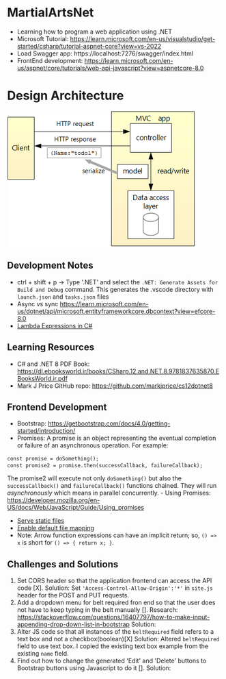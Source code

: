 # MartialArtsNet
- Learning how to program a web application using .NET
- Microsoft Tutorial: https://learn.microsoft.com/en-us/visualstudio/get-started/csharp/tutorial-aspnet-core?view=vs-2022
- Load Swagger app: https://localhost:7276/swagger/index.html
- FrontEnd development: https://learn.microsoft.com/en-us/aspnet/core/tutorials/web-api-javascript?view=aspnetcore-8.0 

# Design Architecture 
![MVC Pattern used in this .NET app](image.png)

## Development Notes
- ctrl + shift + p -> Type '.NET' and select the `.NET: Generate Assets for Build and Debug` command. This generates the .vscode directory with `launch.json` and `tasks.json` files
- Async vs sync https://learn.microsoft.com/en-us/dotnet/api/microsoft.entityframeworkcore.dbcontext?view=efcore-8.0
- [Lambda Expressions in C#](https://stackoverflow.com/questions/4829054/what-does-this-c-sharp-code-with-an-arrow-an-equal-sign-and-greater-than)

## Learning Resources
- C# and .NET 8 PDF Book: https://dl.ebooksworld.ir/books/CSharp.12.and.NET.8.9781837635870.EBooksWorld.ir.pdf
- Mark J Price GitHub repo: https://github.com/markjprice/cs12dotnet8

## Frontend Development
- Bootstrap: https://getbootstrap.com/docs/4.0/getting-started/introduction/
- Promises: A promise is an object representing the eventual completion or failure of an asynchronous operation. For example:
```
const promise = doSomething();
const promise2 = promise.then(successCallback, failureCallback);
```
The promise2 will execute not only `doSomething()` but also the `successCallback()` and `failureCallback()` functions chained. They will run *asynchronously* which means in parallel concurrently.
    - Using Promises: https://developer.mozilla.org/en-US/docs/Web/JavaScript/Guide/Using_promises
- [Serve static files](https://learn.microsoft.com/en-us/dotnet/api/microsoft.aspnetcore.builder.staticfileextensions.usestaticfiles?view=aspnetcore-8.0#microsoft-aspnetcore-builder-staticfileextensions-usestaticfiles(microsoft-aspnetcore-builder-iapplicationbuilder))
- [Enable default file mapping](https://learn.microsoft.com/en-us/dotnet/api/microsoft.aspnetcore.builder.defaultfilesextensions.usedefaultfiles?view=aspnetcore-8.0#microsoft-aspnetcore-builder-defaultfilesextensions-usedefaultfiles(microsoft-aspnetcore-builder-iapplicationbuilder))
- Note: Arrow function expressions can have an implicit return; so, `() => x` is short for `() => { return x; }`.

## Challenges and Solutions
1. Set CORS header so that the application frontend can access the API code [X]. Solution: Set `'Access-Control-Allow-Origin':'*'` in `site.js` header for the POST and PUT requests.
2. Add a dropdown menu for belt required fron end so that the user does not have to keep typing in the belt manually []. 
Research: https://stackoverflow.com/questions/16407797/how-to-make-input-appending-drop-down-list-in-bootstrap
Solution:
3. Alter JS code so that all instances of the `beltRequired` field refers to a text box and not a checkbox(boolean)[X] Solution: Altered `beltRequired` field to use text box. I copied the existing text box example from the existing `name` field.
4. Find out how to change the generated 'Edit' and 'Delete' buttons to Bootstrap buttons using Javascript to do it []. Solution: